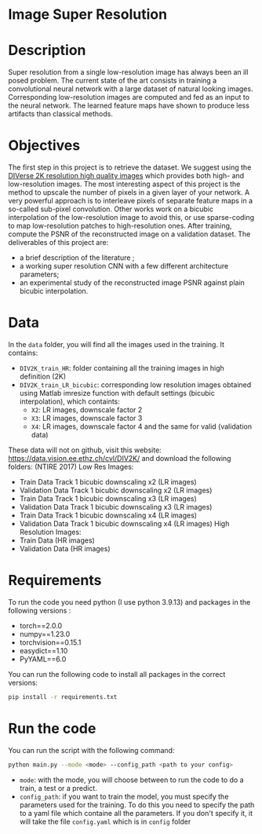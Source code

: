 # Image Super Resolution

# Description
Super resolution from a single low-resolution image has always been an ill posed problem. The current state of the art consists in training a convolutional neural network with a large dataset of natural looking images. Corresponding low-resolution images are computed and fed as an input to the neural network. The learned feature maps have shown to produce less artifacts than classical methods.

# Objectives
The first step in this project is to retrieve the dataset. We suggest using the [DIVerse 2K resolution high quality images](https://data.vision.ee.ethz.ch/cvl/DIV2K/) which provides both high- and low-resolution images. The most interesting aspect of this project is the method to upscale the number of pixels in a given layer of your network. A very powerful approach is to interleave pixels of separate feature maps in a so-called sub-pixel convolution. Other works work on a bicubic interpolation of the low-resolution image to avoid this, or use sparse-coding to map low-resolution patches to high-resolution ones. After training, compute the PSNR of the reconstructed image on a validation dataset. The deliverables of this project are: 
- a brief description of the literature ; 
- a working super resolution CNN with a few different architecture parameters; 
- an experimental study of the reconstructed image PSNR against plain bicubic interpolation.

# Data

In the `data` folder, you will find all the images used in the training. It contains:
- `DIV2K_train_HR`: folder containing all the training images in high definition (2K)
- `DIV2K_train_LR_bicubic`: corresponding low resolution images obtained using Matlab imresize function with default settings (bicubic interpolation), which containts:
  - `X2`: LR images, downscale factor 2
  - `X3`: LR images, downscale factor 3
  - `X4`: LR images, downscale factor 4
and the same for valid (validation data)

These data will not on github, visit this website: https://data.vision.ee.ethz.ch/cvl/DIV2K/ and download the following folders:
(NTIRE 2017) Low Res Images:
- Train Data Track 1 bicubic downscaling x2 (LR images)
- Validation Data Track 1 bicubic downscaling x2 (LR images)
- Train Data Track 1 bicubic downscaling x3 (LR images)
- Validation Data Track 1 bicubic downscaling x3 (LR images)
- Train Data Track 1 bicubic downscaling x4 (LR images)
- Validation Data Track 1 bicubic downscaling x4 (LR images)
High Resolution Images:
- Train Data (HR images)
- Validation Data (HR images)


# Requirements

To run the code you need python (I use python 3.9.13) and packages in the following versions :

- torch==2.0.0
- numpy==1.23.0
- torchvision==0.15.1
- easydict==1.10
- PyYAML==6.0

You can run the following code to install all packages in the correct versions:
```bash
pip install -r requirements.txt
```

# Run the code

You can run the script with the following command:
```bash
python main.py --mode <mode> --config_path <path to your config>
```

- `mode`: with the mode, you will choose between to run the code to do a train, a test or a predict.
-  `config_path`: if you want to train the model, you must specify the parameters used for the training. To do this you need to specify the path to a yaml file which containe all the parameters. If you don't specify it, it will take the file `config.yaml` which is in `config` folder